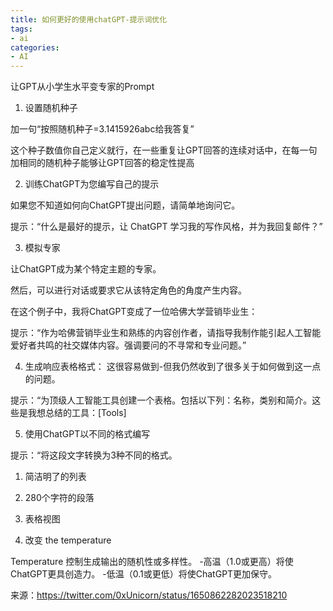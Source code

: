 ```yaml
---
title: 如何更好的使用chatGPT-提示词优化
tags: 
- ai
categories:
- AI
---
```


让GPT从小学生水平变专家的Prompt 

1. 设置随机种子

加一句“按照随机种子=3.1415926abc给我答复” 

这个种子数值你自己定义就行，在一些重复让GPT回答的连续对话中，在每一句加相同的随机种子能够让GPT回答的稳定性提高

2. 训练ChatGPT为您编写自己的提示

如果您不知道如何向ChatGPT提出问题，请简单地询问它。

提示：“什么是最好的提示，让 ChatGPT 学习我的写作风格，并为我回复邮件？”

3. 模拟专家

让ChatGPT成为某个特定主题的专家。

然后，可以进行对话或要求它从该特定角色的角度产生内容。

在这个例子中，我将ChatGPT变成了一位哈佛大学营销毕业生：

提示：“作为哈佛营销毕业生和熟练的内容创作者，请指导我制作能引起人工智能爱好者共鸣的社交媒体内容。强调要问的不寻常和专业问题。”

4. 生成响应表格格式：
这很容易做到-但我仍然收到了很多关于如何做到这一点的问题。

提示：“为顶级人工智能工具创建一个表格。包括以下列：名称，类别和简介。这些是我想总结的工具：[Tools]

5. 使用ChatGPT以不同的格式编写

提示：“将这段文字转换为3种不同的格式。 
1. 简洁明了的列表 
2. 280个字符的段落 
3. 表格视图

6. 改变 the temperature

Temperature 控制生成输出的随机性或多样性。
-高温（1.0或更高）将使ChatGPT更具创造力。
-低温（0.1或更低）将使ChatGPT更加保守。

来源：https://twitter.com/0xUnicorn/status/1650862282023518210